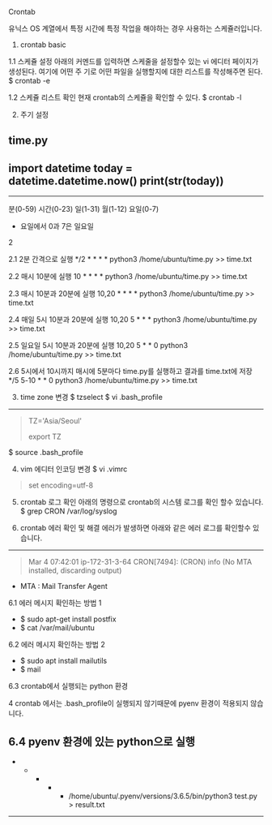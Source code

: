 Crontab

유닉스 OS 계열에서 특정 시간에 특정 작업을 해야하는 경우 사용하는 스케쥴러입니다.

1. crontab basic

1.1 스케쥴 설정
아래의 커멘드를 입력하면 스케줄을 설정할수 있는 vi 에디터 페이지가 생성된다. 여기에 어떤 주
기로 어떤 파일을 실행할지에 대한 리스트를 작성해주면 된다.
$ crontab -e

1.2 스케쥴 리스트 확인
현재 crontab의 스케쥴을 확인할 수 있다.
$ crontab -l

2. 주기 설정

time.py
------------------------------------------------------------------------------------------------
import datetime
today = datetime.datetime.now()
print(str(today))
------------------------------------------------------------------------------------------------

* * * * *
분(0-59) 시간(0-23) 일(1-31) 월(1-12) 요일(0-7)
* 요일에서 0과 7은 일요일

2

2.1 2분 간격으로 실행
*/2 * * * * python3 /home/ubuntu/time.py >> time.txt

2.2 매시 10분에 실행
10 * * * * python3 /home/ubuntu/time.py >> time.txt

2.3 매시 10분과 20분에 실행
10,20 * * * * python3 /home/ubuntu/time.py >> time.txt

2.4 매일 5시 10분과 20분에 실행
10,20 5 * * * python3 /home/ubuntu/time.py >> time.txt

2.5 일요일 5시 10분과 20분에 실행
10,20 5 * * 0 python3 /home/ubuntu/time.py >> time.txt

2.6 5시에서 10시까지 매시에 5분마다 time.py를 실행하고 결과를 time.txt에 저장
*/5 5-10 * * 0 python3 /home/ubuntu/time.py >> time.txt

3. time zone 변경
  $ tzselect
  $ vi .bash_profile
------------------------------------------------------------------------------------------------
> TZ='Asia/Seoul'
>
> export TZ

$ source .bash_profile

4. vim 에디터 인코딩 변경
  $ vi .vimrc
> set encoding=utf-8

5. crontab 로그 확인
  아래의 명령으로 crontab의 시스템 로그를 확인 할수 있습니다.
  $ grep CRON /var/log/syslog

6. crontab 에러 확인 및 해결
  에러가 발생하면 아래와 같은 에러 로그를 확인할수 있습니다.
------------------------------------------------------------------------------------------------
>  Mar 4 07:42:01 ip-172-31-3-64 CRON[7494]: (CRON) info (No MTA installed, discarding output)

* MTA : Mail Transfer Agent

6.1 에러 메시지 확인하는 방법 1
- $ sudo apt-get install postfix
- $ cat /var/mail/ubuntu

6.2 에러 메시지 확인하는 방법 2
- $ sudo apt install mailutils
- $ mail

6.3 crontab에서 실행되는 python 환경

4
crontab 에서는 .bash_profile이 실행되지 않기때문에 pyenv 환경이 적용되지 않습니다.

6.4 pyenv 환경에 있는 python으로 실행
------------------------------------------------------------------------------------------------
* * * * * /home/ubuntu/.pyenv/versions/3.6.5/bin/python3 test.py > result.txt
------------------------------------------------------------------------------------------------